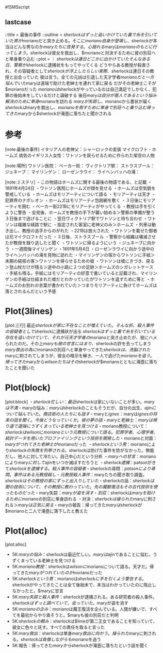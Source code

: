 #!SMSscript

## lastcase

::title = 最後の事件
::outline = $sherlockはずっと追いかけていた裏で糸を引いていた男が$morianoだと突き止める。そこに$moriano自身が登場し、$sherlockが本当はどんな男なのか$maryたちに告発する。心揺れる$maryは$morianoのもとに行ってしまう。$sherlockは彼女を救出し、$morianoと対決するために彼の別荘へと単身乗り込む
::plot = ｜
$sherlockは連日どこかに出かけていた
そんなある日、警察が$sherlockに逮捕状をもってやってくる
どうやらある教授が殺害され、その容疑者として$sherlockが浮上したらしい
実際、$sherlockは連日その教授と出会っていた
彼は言う。全ての元凶は引退した天才学者$morianoだと
一方悩んでいた$maryは道端で助けた老紳士を連れて家に戻る
だがその老紳士こそが$morianoだった
$morianoは$sherlockがやっているのは自己満足でしかなく、犯罪の後始末をしているだけと論破する
後日$maryは自分が亜人であるという悩み解決のために単身$morianoを訪れる
$maryが失踪し、$morianoから書状が届く
$sherlockは$maryを救出し、$morianoを倒すために単身で別荘へと乗り込む
帰ってきた$maryから$sherlockが滝壺に落ちたと聞かされる

# 参考

[note:最後の事件]
イタリア人の老神父：シャーロックの変装
マイクロフト・ホームズ
病気のイギリス人女性：ワトソンを戻らせるために作られた架空の人物

[note:場所]
ワトソン医院：
ベーカー街：
ヴィクトリア駅：
ストラスブール：
ジュネーブ：
マイリンゲン：
ローゼンラウイ：
ライヘンバッハの滝：

[note:ミステリ]
・この物語はホームズに関する最後の物語である、と記載
・1891年4月24日
・ワトソン医院にホームズが顔を見せる
・ホームズは空気銃を警戒している
・ホームズはモリアーティについて語る
・モリアーティは天才
・犯罪界のナポレオン
・ホームズはモリアーティ包囲網を敷く
・３日後にモリアーティを囲む
・ベーカー街221Bにモリアーティがやってくる
・教授は手を引くように警告
・会見後、ホームズを教授の手下が襲い始める＞警察の準備が整う３日後まで逃げることに
・翌日ヴィクトリア駅でワトソンと待ち合わせ
・ワトソンは複雑な経路で駅に
・指定された客室に老神父のみ＞ホームズ
・列車は動き出し、教授の追手からのがれた
・221Bは放火された
・ワトソンを載せた御者は兄マイクロフトだった
・３日後、ストラスブール
・警察から組織は壊滅させたが教授を録り逃したと聞く
・ワトソンに帰るようにいう
・ジュネーブに向かう
・一週間後マイリンゲン
・1891年5月4日
・ローゼンラウイに向かう途中のライヘンバッハの滝を見物に訪れた
・マイリンゲンの宿からワトソンに手紙＞末期の結核の客＞ワトソンを帰らせるための嘘
・ワトソンは嘘にきづき、戻る＞登山杖だけが残る＞途中の小路に２つの足跡＞ホームズのシガレットケース
・手紙も残る。手紙にはモリアーティの好意で書いていると記載され、マイリンゲンの手紙は仕組まれた嘘だとわかっていたがワトソンを返すために等と
・ホームズのお別れの言葉が書かれていた＞つまりモリアーティに負けてホームズは落とされるんだという予感

# Plot(3lines)

[plot:三行]
最近$sherlockが家に不在なことが増えていた。そんな折、殺人事件の容疑者として$sherlockに逮捕状が出る
$sherlockはずっと裏で糸を引いている存在を追いかけていて、それが元天才学者の$morianoと突き止めたが、彼にハメられたのだ。その上$maryも彼の甘言にはまり、$sherlockの許を去ってしまう
$mary救出の為に$morianoの別荘へと単身やってきた$sherlockは、洗脳された$maryに刺されてしまうが、彼女の暗示を解き、一人で逃げた$morianoを追う。帰ってきた$maryから$wilsonたちはその$sherlockが$morianoとともに滝壺に落ちたことを聞いた

# Plot(block)

[plot:block]
・$sherlock忙しい：最近$sherlockは家にいないことが多い。$maryは不満
・$maryの悩み：$maryは$sherlockのこともそうだが、自分の出生、$ajinについて悩んでいた。商店街の人たちにも話す
・$maryと$ignes：$maryは$ignesの将来の話を聞く。今後どうなっていくか。彼の夢の話
・$maryと老紳士：$maryは帰り道で道端にうずくまっている老紳士を見つける
・$moriano教授について：$sherlockは$wilsonに$morianoという元教授について語る。犯罪学者、心理学者、統計データを用いたプロファイリングという技術を開発した
・$morianoと対面：$maryがつれてきた老紳士が$morianoだった
・$sherlockという男：$morianoにより$sherlockの失敗を列挙される。$sherlockは防げた事件を防がなかった。無能だし、他人に対して冷たい。自己中心だという分析
・$maryへの甘言：$morianoにより$maryに対して$ajinをいつか滅ぼすだろうと
・$sherlock逮捕：$patsonがきて$sherlockを逮捕する。殺人事件の容疑者
・$sherlockの尋問：$patsonにより尋問。事件はある元教授殺し
・元教授殺人事件：$maryたちの聞き取り調査。$sherlockはその教授の家にずっと出入りしていた
・$sherlockの話：$sherlockは闇の技術について、その教授に教わっていた。先の魔獣復活もその古代技術を使ったものだった
・$mary失踪：$maryが姿を消す
・別荘：$sherlockは$maryを助けるために$morianoの別荘に単身訪れる
・対決：$sherlockは操られた$maryに刺される＞$maryは正気に戻る
・$maryの報告：帰ってきた$maryは$sherlockが$morianoと二人で滝壺に落下したと教えた

# Plot(alloc)

[plot:alloc]
- 5K:$maryの悩み：$sherlockは最近忙しい。$maryは$ajinであることに悩む。うずくまっている老紳士を見つける
- 5K:$moriano教授：$sherlockは$wilsonに$morianoについて語る。天才だ。帰ってきた$maryがつれていたのが$morianoだった
- 5K:$sherlockという男：$morianoは$sherlockに手を引くよう警告する。$sherlockがやってきたことは全て後始末で、本当はわかっていたのに阻止しなかったと。$maryに甘言
- 5K:$mary失踪と殺人事件：$sherlockが逮捕される。ある研究者の殺人事件。$sherlockはずっと調べていて、会っていた。$maryが姿を消す
- 5K:$morianoの企み：$morianoは魔王復活を企んでいる。人間が嫌いで、すべてを最初からやり直そうと。$maryも彼の別荘だと判明
- 5K:$sherlockの頼み：$sherlockは$limeが第二王女であることを知っていて、彼女に色々と託す。すべての責任を取ると言った
- 5K:$mary救出：$sherlockは単身$mary救出に向かう。操られた$maryに刺される。$sherlockは負傷しながらも$morianoを追う
- 5K:報告：帰ってきた$maryから$sherlockが滝壺に落ちたという話を聞く

